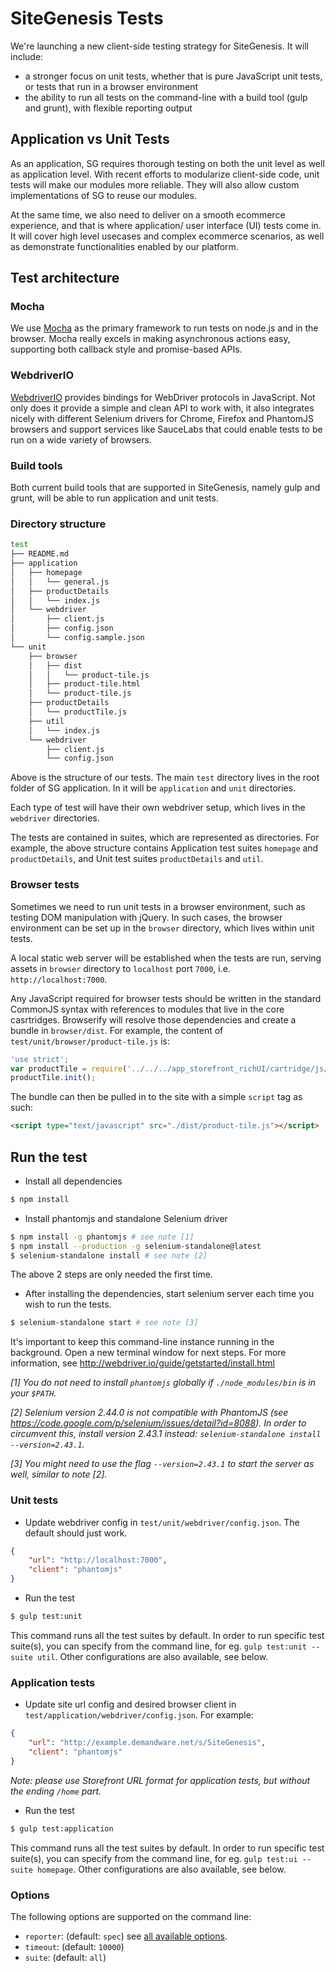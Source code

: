 # SiteGenesis Tests
We're launching a new client-side testing strategy for SiteGenesis. It will include:

- a stronger focus on unit tests, whether that is pure JavaScript unit tests, or tests that run in a browser environment
- the ability to run all tests on the command-line with a build tool (gulp and grunt), with flexible reporting output

## Application vs Unit Tests
As an application, SG requires thorough testing on both the unit level as well as application level. With recent efforts to modularize client-side code, unit tests will make our modules more reliable. They will also allow custom implementations of SG to reuse our modules.

At the same time, we also need to deliver on a smooth ecommerce experience, and that is where application/ user interface (UI) tests come in. It will cover high level usecases and complex ecommerce scenarios, as well as demonstrate functionalities enabled by our platform.

## Test architecture
### Mocha
We use [Mocha](http://mochajs.org) as the primary framework to run tests on node.js and in the browser. Mocha really excels in making asynchronous actions easy, supporting both callback style and promise-based APIs.

### WebdriverIO
[WebdriverIO](http://webdriver.io) provides bindings for WebDriver protocols in JavaScript. Not only does it provide a simple and clean API to work with, it also integrates nicely with different Selenium drivers for Chrome, Firefox and PhantomJS browsers and support services like SauceLabs that could enable tests to be run on a wide variety of browsers.

### Build tools
Both current build tools that are supported in SiteGenesis, namely gulp and grunt, will be able to run application and unit tests.

### Directory structure

```sh
test
├── README.md
├── application
│   ├── homepage
│   │   └── general.js
│   ├── productDetails
│   │   └── index.js
│   └── webdriver
│       ├── client.js
│       ├── config.json
│       └── config.sample.json
└── unit
    ├── browser
    │   ├── dist
    │   │   └── product-tile.js
    │   ├── product-tile.html
    │   └── product-tile.js
    ├── productDetails
    │   └── productTile.js
    ├── util
    │   └── index.js
    └── webdriver
        ├── client.js
        └── config.json
```
Above is the structure of our tests. The main `test` directory lives in the root folder of SG application. In it will be `application` and `unit` directories.

Each type of test will have their own webdriver setup, which lives in the `webdriver` directories.

The tests are contained in suites, which are represented as directories. For example, the above structure contains Application test suites `homepage` and `productDetails`, and Unit test suites `productDetails` and `util`.

### Browser tests

Sometimes we need to run unit tests in a browser environment, such as testing DOM manipulation with jQuery. In such cases, the browser environment can be set up in the `browser` directory, which lives within unit tests.

A local static web server will be established when the tests are run, serving assets in `browser` directory to `localhost` port `7000`, i.e. `http://localhost:7000`.

Any JavaScript required for browser tests should be written in the standard CommonJS syntax with references to modules that live in the core casrtridges. Browserify will resolve those dependencies and create a bundle in `browser/dist`. For example, the content of `test/unit/browser/product-tile.js` is:

```js
'use strict';
var productTile = require('../../../app_storefront_richUI/cartridge/js/product-tile');
productTile.init();
```
The bundle can then be pulled in to the site with a simple `script` tag as such:

```html
<script type="text/javascript" src="./dist/product-tile.js"></script>
```

## Run the test

- Install all dependencies

```sh
$ npm install
```

- Install phantomjs and standalone Selenium driver

```sh
$ npm install -g phantomjs # see note [1]
$ npm install --production -g selenium-standalone@latest
$ selenium-standalone install # see note [2]
```
The above 2 steps are only needed the first time.

- After installing the dependencies, start selenium server each time you wish to run the tests.

```sh
$ selenium-standalone start # see note [3]
```

It's important to keep this command-line instance running in the background. Open a new terminal window for next steps. For more information, see http://webdriver.io/guide/getstarted/install.html

*[1] You do not need to install `phantomjs` globally if `./node_modules/bin` is in your `$PATH`.*

*[2] Selenium version 2.44.0 is not compatible with PhantomJS (see https://code.google.com/p/selenium/issues/detail?id=8088). In order to circumvent this, install version 2.43.1 instead: `selenium-standalone install --version=2.43.1`.*

*[3] You might need to use the flag `--version=2.43.1` to start the server as well, similar to note [2].*

### Unit tests

- Update webdriver config in `test/unit/webdriver/config.json`. The default should just work.

```json
{
	"url": "http://localhost:7000",
	"client": "phantomjs"
}
```

- Run the test

```sh
$ gulp test:unit
```
This command runs all the test suites by default. In order to run specific test suite(s), you can specify from the command line, for eg. `gulp test:unit --suite util`.
Other configurations are also available, see below.

### Application tests

- Update site url config and desired browser client in `test/application/webdriver/config.json`. For example:

```json
{
	"url": "http://example.demandware.net/s/SiteGenesis",
	"client": "phantomjs"
}
```
*Note: please use Storefront URL format for application tests, but without the ending `/home` part.*

- Run the test

```sh
$ gulp test:application
```

This command runs all the test suites by default. In order to run specific test suite(s), you can specify from the command line, for eg. `gulp test:ui --suite homepage`.
Other configurations are also available, see below.

### Options
The following options are supported on the command line:

- `reporter`: (default: `spec`) see [all available options](http://mochajs.org/#reporters).
- `timeout`: (default: `10000`)
- `suite`: (default: `all`)
